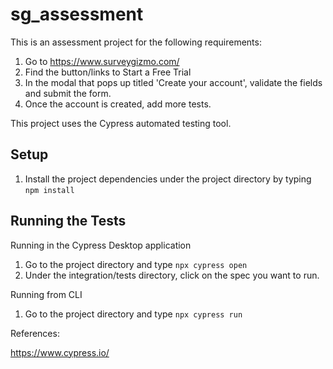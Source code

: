 # sg_assessment

This is an assessment project for the following requirements:
1. Go to https://www.surveygizmo.com/
2. Find the button/links to Start a Free Trial
3. In the modal that pops up titled 'Create your account', validate the fields and submit the form.
4. Once the account is created, add more tests.

This project uses the Cypress automated testing tool.

## Setup

1. Install the project dependencies under the project directory by typing `npm install`


## Running the Tests

Running in the Cypress Desktop application
1. Go to the project directory and type `npx cypress open`
2. Under the integration/tests directory, click on the spec you want to run.


Running from CLI
1. Go to the project directory and type `npx cypress run`

References:

https://www.cypress.io/



